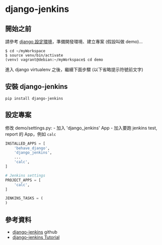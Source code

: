 # django-jenkins

## 開始之前

請參考 [django 設定環境](django.md#設定環境)，準備開發環境、建立專案 (假設叫做 demo)...

```shell
$ cd ~/myWorkspace
$ source venv/bin/activate
(venv) vagrant@debian:~/myWorkspace$ cd demo
```
進入 django virtualenv 之後，繼續下面步驟 (以下省略提示符號前文字)

## 安裝 django-jenkins

```shell
pip install django-jenkins
```

## 設定專案

修改 demo/settings.py:
    - 加入 'django_jenkins' App
    - 加入要跑 jenkins test, report 的 App，例如 `calc`

```python
INSTALLED_APPS = [
    'behave_django',
    'django_jenkins',
    ...
    'calc',
]

# Jenkins settings
PROJECT_APPS = [
    'calc',
]

JENKINS_TASKS = (
)
```

## 參考資料

- [django-jenkins](https://github.com/kmmbvnr/django-jenkins) github
- [django-jenkins Tutorial](https://sites.google.com/site/kmmbvnr/home/django-jenkins-tutorial)
